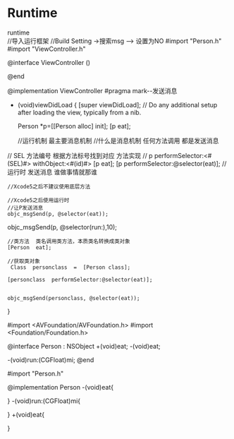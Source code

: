 # Runtime

runtime  
//导入运行框架
//Build  Setting  ->搜索msg  -->  设置为NO
#import "Person.h"
#import "ViewController.h"

@interface ViewController ()

@end

@implementation ViewController
#pragma mark--发送消息

- (void)viewDidLoad {
    [super viewDidLoad];
    // Do any additional setup after loading the view, typically from a nib.
    
    Person  *p=[[Person alloc] init];
    [p eat];
    
    //运行机制  最主要消息机制
    //什么是消息机制 任何方法调用 都是发送消息
    
//    SEL 方法编号 根据方法标号找到对应 方法实现
//    p  performSelector:<#(SEL)#> withObject:<#(id)#>
     [p eat];
    [p performSelector:@selector(eat)];
    //运行时 发送消息  谁做事情就那谁
    
    //Xcode5之后不建议使用底层方法
    
    //Xcode5之后使用运行时
    //让P发送消息
    objc_msgSend(p, @selector(eat));
    
   objc_msgSend(p, @selector(run:),10);
    
    //类方法  类名调用类方法，本质类名转换成类对象
    [Person  eat];
    
    //获取类对象
     Class  personclass  =  [Person class];
    
    [personclass  performSelector:@selector(eat)];
    
    
    objc_msgSend(personclass, @selector(eat));
    
}



#import <AVFoundation/AVFoundation.h>
#import <Foundation/Foundation.h>

@interface Person : NSObject
+(void)eat;
-(void)eat;

-(void)run:(CGFloat)mi;
@end



#import "Person.h"

@implementation Person
-(void)eat{
    
}
-(void)run:(CGFloat)mi{
    
}
+(void)eat{
    
}

